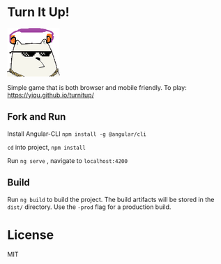 # Turn It Up!

![caticon](https://github.com/yiqu/turnitup/blob/master/src/caticon.png?raw=true "W.B.")

Simple game that is both browser and mobile friendly. To play: https://yiqu.github.io/turnitup/

## Fork and Run

Install Angular-CLI `npm install -g @angular/cli`

`cd` into project, `npm install`

Run `ng serve` , navigate to `localhost:4200`

## Build

Run `ng build` to build the project. The build artifacts will be stored in the `dist/` directory. Use the `-prod` flag for a production build.

# License

MIT


